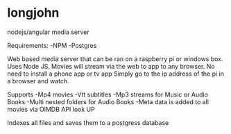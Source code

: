 # longjohn
nodejs/angular media server

Requirements:
-NPM
-Postgres

Web based media server that can be ran on a raspberry pi or windows box. Uses Node JS. Movies will stream via the web to app to any browser. No need to install a phone app or tv app
Simply go to the ip address of the pi in a browser and watch.

Supports
-Mp4 movies
-Vtt subtitles
-Mp3 streams for Music or Audio Books
-Multi nested folders for Audio Books
-Meta data is added to all movies via OIMDB API look UP

Indexes all files and saves them to a postgress database
